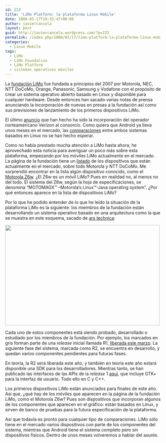```yaml
---
id: 223
title: 'LiMo Platform: la plataforma Linux Mobile'
date: 2008-05-17T19:32:47+00:00
author: javiercancela
layout: post
guid: http://javiercancela.wordpress.com/?p=223
permalink: /index.php/2008/05/17/limo-platform-la-plataforma-linux-mobile/
categories:
  - Linux Mobile
tags:
  - LiMo
  - LiMo Foundation
  - LiMo Platform
  - sistemas operativos móviles
---
```

La [fundación LiMo](http://www.limofoundation.org/ "LiMo foundation") fue fundada a principios del 2007 por Motorola, NEC, NTT DoCoMo, Orange, Panasonic, Samsung y Vodafone con el propósito de crear un sistema operativo abierto basado en Linux y disponible para cualquier hardware. Desde entonces han sacado varias notas de prensa anunciando la incorporación de nuevas en presas a la fundación así como sus previsiones de lanzamiento de los primeros dispositivos LiMo.

El último [anuncio](http://www.theinquirer.es/2008/05/16/verizon_se_une_a_mobile_linux_limo.html "Verizon se une a Mobile Linux (LiMo)") que han hecho ha sido la incorporación del operador norteamericano Verizon al consorcio. Como quiera que Android ya lleva unos meses en el mercado, las [comparaciones](http://www.xatakamovil.com/2008/05/16-android-vs-limo "Android vs LiMo") entre ambos sistemas basados en Linux no se han hecho esperar.

Como no había prestado mucha atención a LiMo hasta ahora, he aprovechado esta noticia para averiguar un poco más sobre esta plataforma, empezando por los móviles LiMo actualmente en el mercado. La página de la fundación tiene un [listado](http://www.limofoundation.org/solutions/index.php "LiMo Handsets") de los dispositivos que están actualmente en el mercado, sobre todo Motorola y NTT DoCoMo. Me sorprendió encontrar en la lista algún dispositivo conocido, como el [Motorola Z6w](http://www.motorola.com/motoinfo/product/detailsPf.jsp?globalObjectId=232 "Motorola Z6w"). ¿El Z6w es un móvil LiMo? Pues en realidad no, al menos no del todo. El sistema del Z6w, según la hoja de especificaciones, se denomina &#8220;MOTOMAGX™ &#8211;Motorola&#8217;s Linux™-Java operating system&#8221;. ¿Por qué entonces aparece en la lista de dispositivos LiMo?

Por lo que he podido entender de lo que he leído la situación de la plataforma LiMo es la siguiente: los miembros de la fundación están desarrollando un sistema operativo basado en una arquitectura como la que se muestra en este esquema, sacado de [ars technica](http://arstechnica.com/news.ars/post/20080515-verizon-picks-linuxbut-not-androidfor-mobile-platform.html?rel "Verizon picks Linux—but not Android—for mobile platform"):

[<img class="alignnone size-full wp-image-224" src="http://localhost/wp-content/uploads/2008/05/limo_platform.png" alt="" width="500" height="324" srcset="http://localhost/wp-content/uploads/2008/05/limo_platform.png 1177w, http://localhost/wp-content/uploads/2008/05/limo_platform-300x194.png 300w, http://localhost/wp-content/uploads/2008/05/limo_platform-768x498.png 768w, http://localhost/wp-content/uploads/2008/05/limo_platform-1024x664.png 1024w" sizes="(max-width: 500px) 100vw, 500px" />](http://localhost/wp-content/uploads/2008/05/limo_platform.png)

Cada uno de estos componentes está siendo probado, desarrollado o estudiado por los miembros de la fundación. Por ejemplo, los marcados en gris forman parte de una _release_ inicial llamada R1, [liberada este marzo](http://es.engadget.com/2008/03/31/listo-el-r1-de-la-plataforma-linux-para-moviles-limo/ "Engadget      * Engadget Español  Buscar      * RSS Feed     * Contacto     * ¡Env�anos información!  Listo el R1 de la plataforma Linux para móviles LiMo"). La siguiente fase del sistema, marcada como R2, se encuentra en desarrollo, y quedan varios componentes pendientes para futuras fases.

En teoría, la R2 será liberada este año, y también en teoría este año estará disponible una SDK para los desarrolladores. Mientras tanto, se han publicado las interfaces de las APIs de la _release_ 1 [aquí](http://www.limofoundation.org/technical-documents.html "Technical Documents Whitepapers"), que incluye GTK+ para la interfaz de usuario. Todo ello en C y C++.

Los primeros dispositivos LiMo están anunciados para finales de este año. Así que, ¿qué hay de los móviles que aparecen en la página de la fundación LiMo, como el Motorola Z6w? Pues son dispositivos que incorporan algunos de los componentes que aparecen en el gráfico: están basados en Linux, y sirven de banco de pruebas para la futura especificación de la plataforma.

Así que todavía es pronto para cualquier tipo de comparaciones. LiMo sólo tiene en el mercado varios dispositivos con parte de los componentes del sistema, mientras que Android tiene el sistema completo pero sin dispositivos físicos. Dentro de unos meses volveremos a hablar del asunto.